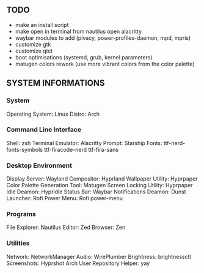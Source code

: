 ## TODO

- make an install script
- make open in terminal from nautilus open alacritty
- waybar modules to add (pivacy, power-profiles-daemon, mpd, mpris)
- customize gtk
- customize qtct
- boot optimisations (systemd, grub, kernel parameters)
- matugen colors rework (use more vibrant colors from the color palette)



## SYSTEM INFORMATIONS

### System
Operating System: Linux
Distro: Arch

### Command Line Interface
Shell: zsh
Terminal Emulator: Alacritty
Prompt: Starship
Fonts: ttf-nerd-fonts-symbols ttf-firacode-nerd ttf-fira-sans

### Desktop Environment
Display Server: Wayland
Compositor: Hyprland
Wallpaper Utility: Hyprpaper
Color Palette Generation Tool: Matugen
Screen Locking Utility: Hyprpaper
Idle Deamon: Hypridle
Status Bar: Waybar
Notifications Deamon: Dunst
Launcher: Rofi
Power Menu: Rofi power-menu

### Programs
File Explorer: Nautilus
Editor: Zed
Browser: Zen

### Utilities
Network: NetworkManager
Audio: WirePlumber
Brightness: brightnessctl
Screenshots: Hyprshot
Arch User Repository Helper: yay
